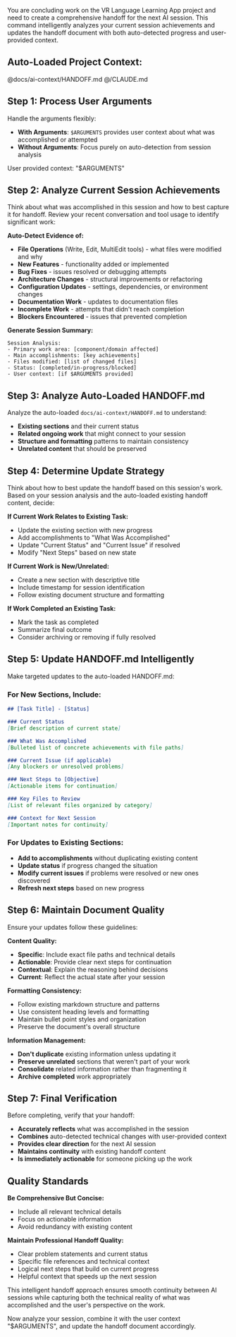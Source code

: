 You are concluding work on the VR Language Learning App project and need to create a comprehensive handoff for the next AI session. This command intelligently analyzes your current session achievements and updates the handoff document with both auto-detected progress and user-provided context.

## Auto-Loaded Project Context:
@docs/ai-context/HANDOFF.md
@/CLAUDE.md

## Step 1: Process User Arguments

Handle the arguments flexibly:
- **With Arguments**: `$ARGUMENTS` provides user context about what was accomplished or attempted
- **Without Arguments**: Focus purely on auto-detection from session analysis

User provided context: "$ARGUMENTS"

## Step 2: Analyze Current Session Achievements

Think about what was accomplished in this session and how to best capture it for handoff. Review your recent conversation and tool usage to identify significant work:

**Auto-Detect Evidence of:**
- **File Operations** (Write, Edit, MultiEdit tools) - what files were modified and why
- **New Features** - functionality added or implemented
- **Bug Fixes** - issues resolved or debugging attempts
- **Architecture Changes** - structural improvements or refactoring
- **Configuration Updates** - settings, dependencies, or environment changes
- **Documentation Work** - updates to documentation files
- **Incomplete Work** - attempts that didn't reach completion
- **Blockers Encountered** - issues that prevented completion

**Generate Session Summary:**
```
Session Analysis:
- Primary work area: [component/domain affected]
- Main accomplishments: [key achievements]
- Files modified: [list of changed files]
- Status: [completed/in-progress/blocked]
- User context: [if $ARGUMENTS provided]
```

## Step 3: Analyze Auto-Loaded HANDOFF.md

Analyze the auto-loaded `docs/ai-context/HANDOFF.md` to understand:
- **Existing sections** and their current status
- **Related ongoing work** that might connect to your session
- **Structure and formatting** patterns to maintain consistency
- **Unrelated content** that should be preserved

## Step 4: Determine Update Strategy

Think about how to best update the handoff based on this session's work. Based on your session analysis and the auto-loaded existing handoff content, decide:

**If Current Work Relates to Existing Task:**
- Update the existing section with new progress
- Add accomplishments to "What Was Accomplished"
- Update "Current Status" and "Current Issue" if resolved
- Modify "Next Steps" based on new state

**If Current Work is New/Unrelated:**
- Create a new section with descriptive title
- Include timestamp for session identification
- Follow existing document structure and formatting

**If Work Completed an Existing Task:**
- Mark the task as completed
- Summarize final outcome
- Consider archiving or removing if fully resolved

## Step 5: Update HANDOFF.md Intelligently

Make targeted updates to the auto-loaded HANDOFF.md:

### For New Sections, Include:
```markdown
## [Task Title] - [Status]

### Current Status
[Brief description of current state]

### What Was Accomplished
[Bulleted list of concrete achievements with file paths]

### Current Issue (if applicable)
[Any blockers or unresolved problems]

### Next Steps to [Objective]
[Actionable items for continuation]

### Key Files to Review
[List of relevant files organized by category]

### Context for Next Session
[Important notes for continuity]
```

### For Updates to Existing Sections:
- **Add to accomplishments** without duplicating existing content
- **Update status** if progress changed the situation
- **Modify current issues** if problems were resolved or new ones discovered
- **Refresh next steps** based on new progress

## Step 6: Maintain Document Quality

Ensure your updates follow these guidelines:

**Content Quality:**
- **Specific**: Include exact file paths and technical details
- **Actionable**: Provide clear next steps for continuation
- **Contextual**: Explain the reasoning behind decisions
- **Current**: Reflect the actual state after your session

**Formatting Consistency:**
- Follow existing markdown structure and patterns
- Use consistent heading levels and formatting
- Maintain bullet point styles and organization
- Preserve the document's overall structure

**Information Management:**
- **Don't duplicate** existing information unless updating it
- **Preserve unrelated** sections that weren't part of your work
- **Consolidate** related information rather than fragmenting it
- **Archive completed** work appropriately

## Step 7: Final Verification

Before completing, verify that your handoff:
- **Accurately reflects** what was accomplished in the session
- **Combines** auto-detected technical changes with user-provided context
- **Provides clear direction** for the next AI session
- **Maintains continuity** with existing handoff content
- **Is immediately actionable** for someone picking up the work

## Quality Standards

**Be Comprehensive But Concise:**
- Include all relevant technical details
- Focus on actionable information
- Avoid redundancy with existing content

**Maintain Professional Handoff Quality:**
- Clear problem statements and current status
- Specific file references and technical context
- Logical next steps that build on current progress
- Helpful context that speeds up the next session

This intelligent handoff approach ensures smooth continuity between AI sessions while capturing both the technical reality of what was accomplished and the user's perspective on the work.

Now analyze your session, combine it with the user context "$ARGUMENTS", and update the handoff document accordingly.